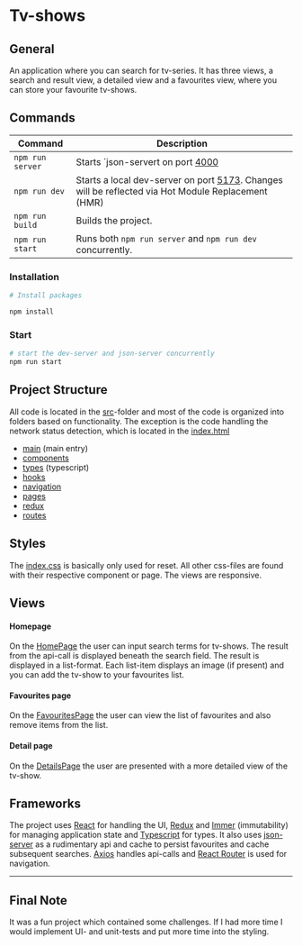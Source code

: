 # Tv-shows

## General ##
An application where you can search for tv-series. It has three views, a search and result view, a detailed view and a favourites view, where you can store your favourite tv-shows.

## Commands ##
| Command          | Description                                                                                                                 |
|------------------|-----------------------------------------------------------------------------------------------------------------------------|
| `npm run server` | Starts `json-servert on port [4000](http://localhost:4000)                                                                  |
| `npm run dev`    | Starts a local dev-server on port [5173](http://localhost:5173). Changes will be reflected via Hot Module Replacement (HMR) |
| `npm run build`  | Builds the project.                                                                                                         |
| `npm run start`  | Runs both `npm run server` and `npm run dev` concurrently.                                                                  |


### Installation ###

```sh
# Install packages 

npm install
```

### Start

```sh
# start the dev-server and json-server concurrently
npm run start
```

## Project Structure ###
All code is located in the [src](src)-folder and most of the code is organized into folders based on functionality. The exception is the code handling the network status detection, which is located in the [index.html](index.html)

* [main](src/main.tsx) (main entry)
* [components](src/components)
* [types](src/custom-types/index.ts) (typescript)
* [hooks](src/hooks)
* [navigation](src/nav/Navbar.tsx)
* [pages](src/pages)
* [redux](src/redux)
* [routes](src/routes/AppRoutes.tsx)

## Styles ##
The [index.css](src/index.css) is basically only used for reset. All other css-files are found with their respective component or page. The views are responsive.

## Views ##

#### Homepage ####
On the [HomePage](src/pages/HomePage.tsx) the user can input search terms for tv-shows. The result from the api-call is displayed beneath the search field.
The result is displayed in a list-format. Each list-item displays an image (if present) and you can add the tv-show to your favourites list.

#### Favourites page ####
On the [FavouritesPage](src/pages/FavouritesPage.tsx) the user can view the list of favourites and also remove items from the list.

#### Detail page ####
On the [DetailsPage](src/pages/DetailsPage.tsx) the user are presented with a more detailed view of the tv-show.

## Frameworks ##
The project uses [React](https://reactjs.org) for handling the UI, [Redux](https://redux.js.org/) and [Immer](https://immerjs.github.io/immer/) (immutability) for managing application state and [Typescript](https://www.typescriptlang.org/) for types. It also uses [json-server](https://github.com/typicode/json-server) as a rudimentary api and cache to persist favourites and cache subsequent searches. [Axios](https://github.com/axios/axios) handles api-calls and [React Router](https://reactrouter.com/en/main) is used for navigation.

---

## Final Note ##

It was a fun project which contained some challenges. If I had more time I would implement UI- and unit-tests and put more time into the styling.
